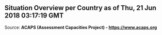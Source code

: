 ## Situation Overview per Country as of Thu, 21 Jun 2018 03:17:19 GMT

Source: **ACAPS (Assessment Capacities Project) - https://www.acaps.org**